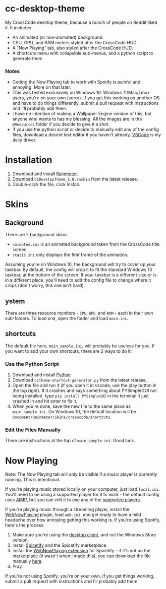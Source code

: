 # cc-desktop-theme
My CrossCode desktop theme, because a bunch of people on Reddit liked it. It includes:

- An animated (or non-animated) background.
- CPU, GPU, and RAM meters styled after the CrossCode HUD.
- A "Now Playing" tab, also styled after the CrossCode HUD.
- A shortcuts menu with collapsible sub-menus, and a python script to generate them.

### Notes
- Getting the Now Playing tab to work with Spotify is painful and annoying. More on that later.
- This was tested exclusively on Windows 10. Windows 11/Mac/Linux users, you're on your own (sorry).
  If you get this working on another OS and have to do things differently, submit a pull request
  with instructions and I'll probably add them.
- I have no intention of making a Wallpaper Engine version of this, but anyone who wants to has my
  blessing. All the images are in the `@Resources` folder if you decide to give it a shot.
- If you use the python script or decide to manually edit any of the config files, download a decent
  text editor if you haven't already. [VSCode](https://code.visualstudio.com/) is my daily driver.

# Installation
1. Download and install [Rainmeter](https://www.rainmeter.net/).
2. Download `CCDesktopTheme_1.0.rmskin` from the latest release.
3. Double-click the file, click Install.

# Skins
## Background
There are 2 background skins:
- `animated.ini` is an animated background taken from the CrossCode title screen.
- `static.ini` only displays the first frame of the animation.

Assuming you're on Windows 10, the background will try to cover up your taskbar. By default, the
config will crop it to fit the standard Windows 10 taskbar, at the bottom of the screen. If your
taskbar is a different size or is in a different place, you'll need to edit the config file to
change where it crops (don't worry, this one isn't hard).

## ystem
There are three resource monitors - `CPU`, `GPU`, and `RAM` - each in their own sub-folders. To load
one, open the folder and load `main.ini`.

## shortcuts
The default file here, `main_sample.ini`, will probably be useless for you. If you want to add your
own shortcuts, there are 2 ways to do it:
### Use the Python Script
1. Download and install [Python](https://www.python.org/)
2. Download `cctheme-shortcut-generator.py` from the latest release.
3. Open the file and run it (if you open it in vscode, use the play button in the top right). If it
   crashes and says something about PYSimpleGUI not being installed, type `pip install PYSimpleGUI`
   in the terminal it just crashed in and hit enter to fix it.
4. When you're done, save the new file to the same place as `main_sample.ini`. On Windows 10, the
   default location will be `Document/Rainmeter/Skins/crosscode/shortcuts`.

### Edit the Files Manually
There are instructions at the top of `main_sample.ini`. Good luck.

# Now Playing
Note: The Now Playing tab will only be visible if a music player is currently running. This is intentional.

If you're playing music stored locally on your computer, just load `local.ini`. You'll need to
be using a supported player for it to work - the default config uses [AIMP](https://www.aimp.ru/),
but you can edit it to use any of the
[supported players](https://docs.rainmeter.net/manual/measures/nowplaying/).

If you're playing music through a streaming player, install the
[WebNowPlaying](https://github.com/keifufu/WebNowPlaying-Rainmeter) plugin, load `web.ini`, and
get ready to have a mild headache over how annoying getting this working is. If you're using
Spotify, here's the process:
1. Make sure you're using the [desktop client](https://open.spotify.com/download), and not the
   Windows Store version.
2. Install [Spicetify](https://spicetify.app/docs/getting-started/) and the Spicetify marketplace.
3. Install the
   [WebNowPlaying extension](https://spicetify.app/docs/advanced-usage/extensions/#web-now-playing)
   for Spicetify - if it's not on the marketplace (it wasn't when i made this), you can download the
   file manually
   [here](https://github.com/keifufu/WebNowPlaying-Spicetify/blob/main/dist/webnowplaying-redux.js).
4. Pray.

If you're not using Spotify, you're on your own. If you get things working, submit a pull request
with instructions and I'll probably add them.
